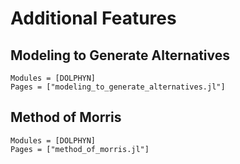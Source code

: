 # Additional Features

## Modeling to Generate Alternatives
```@autodocs
Modules = [DOLPHYN]
Pages = ["modeling_to_generate_alternatives.jl"]
```
## Method of Morris
```@autodocs
Modules = [DOLPHYN]
Pages = ["method_of_morris.jl"]
```
